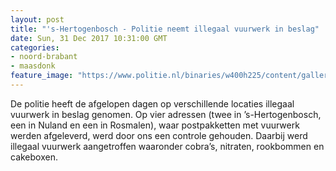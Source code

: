 ```yaml
---
layout: post
title: "'s-Hertogenbosch - Politie neemt illegaal vuurwerk in beslag"
date: Sun, 31 Dec 2017 10:31:00 GMT
categories: 
- noord-brabant 
- maasdonk 
feature_image: "https://www.politie.nl/binaries/w400h225/content/gallery/politie/nieuws/2017/december/09-ob/vuurwerk-3112.jpg"
---
```


De politie heeft de afgelopen dagen op verschillende locaties illegaal vuurwerk in beslag genomen. Op vier adressen (twee in ’s-Hertogenbosch, een in Nuland en een in Rosmalen), waar postpakketten met vuurwerk werden afgeleverd, werd door ons een controle gehouden. Daarbij werd illegaal vuurwerk aangetroffen waaronder cobra’s, nitraten, rookbommen en cakeboxen.
